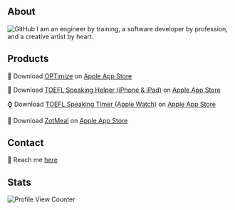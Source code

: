 ## About
![GitHub](https://github.com/shengyuan-lu/shengyuan-lu/assets/70995597/97cdc3fb-c546-4a30-831f-447a2e9f96b9)
I am an engineer by training, a software developer by profession, and a creative artist by heart.

## Products 
📱 Download [OPTimize](https://shengyuan-lu.com/project/optimize) on [Apple App Store](https://apps.apple.com/us/app/optimize-f-1-visa-opt-planner/id6741189156)

📱 Download [TOEFL Speaking Helper (iPhone & iPad)](https://shengyuan-lu.com/project/toefl-helper) on [Apple App Store](https://apps.apple.com/us/app/toefl-speaking-helper/id1547083580)

⌚️ Download [TOEFL Speaking Timer (Apple Watch)](https://shengyuan-lu.com/project/toefl-timer-watch) on [Apple App Store](https://apps.apple.com/us/app/toefl-speaking-timer/id6450870266)

📱 Download [ZotMeal](https://shengyuan-lu.com/project/zotmeal) on [Apple App Store](https://apps.apple.com/us/app/zotmeal/id1551606266)

## Contact
📩 Reach me [here](https://shengyuan-lu.com/contact-form)

## Stats 
![Profile View Counter](https://komarev.com/ghpvc/?username=shengyuan-lu&style=for-the-badge)
